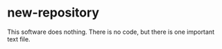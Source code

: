 # new-repository
This software does nothing. There is no code, but there is one important text file.
